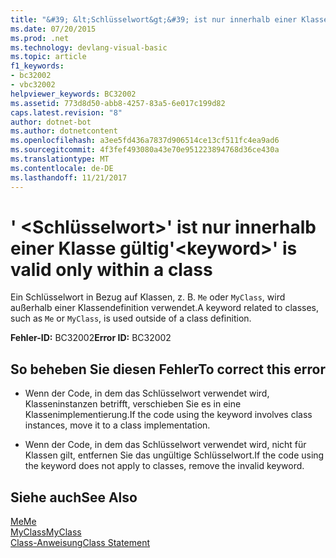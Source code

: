 ```yaml
---
title: "&#39; &lt;Schlüsselwort&gt;&#39; ist nur innerhalb einer Klasse gültig"
ms.date: 07/20/2015
ms.prod: .net
ms.technology: devlang-visual-basic
ms.topic: article
f1_keywords:
- bc32002
- vbc32002
helpviewer_keywords: BC32002
ms.assetid: 773d8d50-abb8-4257-83a5-6e017c199d82
caps.latest.revision: "8"
author: dotnet-bot
ms.author: dotnetcontent
ms.openlocfilehash: a3ee5fd436a7837d906514ce13cf511fc4ea9ad6
ms.sourcegitcommit: 4f3fef493080a43e70e951223894768d36ce430a
ms.translationtype: MT
ms.contentlocale: de-DE
ms.lasthandoff: 11/21/2017
---
```

# <a name="39ltkeywordgt39-is-valid-only-within-a-class"></a><span data-ttu-id="4c3a4-102">&#39; &lt;Schlüsselwort&gt;&#39; ist nur innerhalb einer Klasse gültig</span><span class="sxs-lookup"><span data-stu-id="4c3a4-102">&#39;&lt;keyword&gt;&#39; is valid only within a class</span></span>
<span data-ttu-id="4c3a4-103">Ein Schlüsselwort in Bezug auf Klassen, z. B. `Me` oder `MyClass`, wird außerhalb einer Klassendefinition verwendet.</span><span class="sxs-lookup"><span data-stu-id="4c3a4-103">A keyword related to classes, such as `Me` or `MyClass`, is used outside of a class definition.</span></span>  
  
 <span data-ttu-id="4c3a4-104">**Fehler-ID:** BC32002</span><span class="sxs-lookup"><span data-stu-id="4c3a4-104">**Error ID:** BC32002</span></span>  
  
## <a name="to-correct-this-error"></a><span data-ttu-id="4c3a4-105">So beheben Sie diesen Fehler</span><span class="sxs-lookup"><span data-stu-id="4c3a4-105">To correct this error</span></span>  
  
-   <span data-ttu-id="4c3a4-106">Wenn der Code, in dem das Schlüsselwort verwendet wird, Klasseninstanzen betrifft, verschieben Sie es in eine Klassenimplementierung.</span><span class="sxs-lookup"><span data-stu-id="4c3a4-106">If the code using the keyword involves class instances, move it to a class implementation.</span></span>  
  
-   <span data-ttu-id="4c3a4-107">Wenn der Code, in dem das Schlüsselwort verwendet wird, nicht für Klassen gilt, entfernen Sie das ungültige Schlüsselwort.</span><span class="sxs-lookup"><span data-stu-id="4c3a4-107">If the code using the keyword does not apply to classes, remove the invalid keyword.</span></span>  
  
## <a name="see-also"></a><span data-ttu-id="4c3a4-108">Siehe auch</span><span class="sxs-lookup"><span data-stu-id="4c3a4-108">See Also</span></span>  
 [<span data-ttu-id="4c3a4-109">Me</span><span class="sxs-lookup"><span data-stu-id="4c3a4-109">Me</span></span>](~/docs/visual-basic/programming-guide/program-structure/me-my-mybase-and-myclass.md#me)  
 [<span data-ttu-id="4c3a4-110">MyClass</span><span class="sxs-lookup"><span data-stu-id="4c3a4-110">MyClass</span></span>](~/docs/visual-basic/programming-guide/program-structure/me-my-mybase-and-myclass.md#myclass)  
 [<span data-ttu-id="4c3a4-111">Class-Anweisung</span><span class="sxs-lookup"><span data-stu-id="4c3a4-111">Class Statement</span></span>](../../visual-basic/language-reference/statements/class-statement.md)
